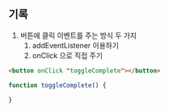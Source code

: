 ## 기록

1. 버튼에 클릭 이벤트를 주는 방식 두 가지
	1. addEventListener 이용하기
	2. onClick 으로 직접 주기
``` html
<button onClick "toggleComplete"></button>
```
``` js
function toggleComplete() {

}
```

